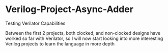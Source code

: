 # Verilog-Project-Async-Adder
Testing Verilator Capabilities



Between the first 2 projects, both clocked, and non-clocked designs have worked so far with Verilator, so I will now start looking into more interesting 
Verilog projects to learn the language in more depth
